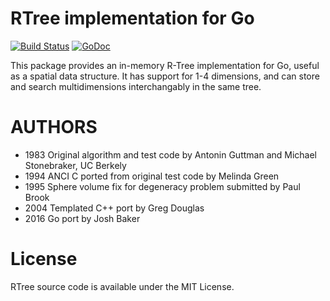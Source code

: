 RTree implementation for Go
===========================

[![Build Status](https://travis-ci.org/tidwall/rtree.svg?branch=master)](https://travis-ci.org/tidwall/rtree)
[![GoDoc](https://godoc.org/github.com/tidwall/rtree/client?status.svg)](https://godoc.org/github.com/tidwall/rtree/client)

This package provides an in-memory R-Tree implementation for Go, useful as a spatial data structure. It has support for 1-4 dimensions, and can store and search multidimensions interchangably in the same tree.

AUTHORS
=======
* 1983 Original algorithm and test code by Antonin Guttman and Michael Stonebraker, UC Berkely
* 1994 ANCI C ported from original test code by Melinda Green 
* 1995 Sphere volume fix for degeneracy problem submitted by Paul Brook
* 2004 Templated C++ port by Greg Douglas
* 2016 Go port by Josh Baker

License
=======
RTree source code is available under the MIT License.

